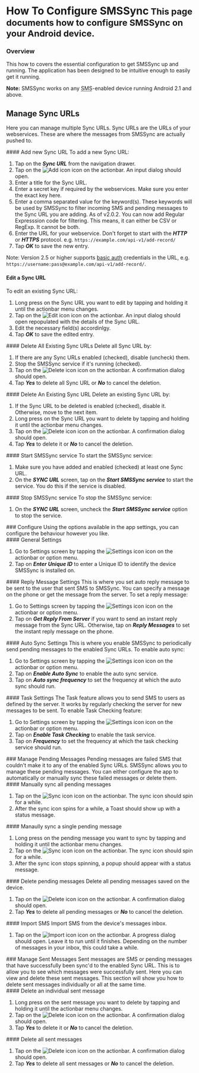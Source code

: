 <div class="page-header">
    <h1>How To Configure SMSSync<small> This page documents how to configure SMSSync on your Android device.</small></h1>
</div>

### Overview

This how to covers the essential configuration to get SMSSync up and running. The application has been designed to be intuitive enough to easily get it running.

**Note:** SMSSync works on any <acronym title="Short Message Service">SMS</acronym>-enabled device running Android 2.1 and above.

## Manage Sync URLs
Here you can manage multiple Sync URLs. Sync URLs are the URLs of your webservices. These are where the messages from SMSSync are actually pushed to.
<div class="row-fluid">
<div class="span6">
#### Add new Sync URL
To add a new Sync URL:

1. Tap on the **_Sync URL_** from the navigation drawer.
2. Tap on the ![Add icon](images/icons/new.png) icon on the actionbar. An input dialog should open.
3. Enter a title for the Sync URL.
4. Enter a secret key if required by the webservices. Make sure you enter the exact key here.
5. Enter a comma separated value for the keyword(s). These keywords will be used by SMSSync to filter incoming SMS and pending messages to the Sync URL you are adding. As of v2.0.2. You can now add Regular Expresssion code for filtering. This means, it can either be CSV or RegExp. It cannot be both.
6. Enter the URL for your webservice. Don't forget to start with the **_HTTP_** or **_HTTPS_** protocol. e.g. `https://example.com/api-v1/add-record/`
7. Tap **_OK_** to save the new entry.

Note: Version 2.5 or higher supports [basic auth](http://en.wikipedia.org/wiki/Basic_access_authentication) credentials in the URL, e.g. `https://username:pass@example.com/api-v1/add-record/`.
</div>
<div class="span6">

#### Edit a Sync URL
To edit an existing Sync URL:

1. Long press on the Sync URL you want to edit by tapping and holding it until the actionbar menu changes.
2. Tap on the ![Edit icon](images/icons/edit.png) icon on the actionbar. An input dialog should open repopulated with the details of the Sync URL.
3. Edit the necessary field(s) accordinlgy.
4. Tap **_OK_** to save the edited entry.

</div>
<div class="span6">
#### Delete All Existing Sync URLs
Delete all Sync URL by:

1. If there are any Sync URLs enabled&nbsp;(checked), disable&nbsp;(uncheck) them.
2. Stop the SMSSync service if it's running&nbsp;(checked).
3. Tap on the ![Delete icon](images/icons/delete.png) icon on the actionbar. A confirmation dialog should open.
4. Tap **_Yes_** to delete all Sync URL or **_No_** to cancel the deletion.

</div>
</div>
<div class="row-fluid">
<div class="span6">
#### Delete An Existing Sync URL
Delete an existing Sync URL by:

1. If the Sync URL to be deleted is enabled&nbsp;(checked), disable it. Otherwise, move to the next item.
2. Long press on the Sync URL you want to delete by tapping and holding it until the actionbar menu changes.
3. Tap on the ![Delete icon](images/icons/delete.png) icon on the actionbar. A confirmation dialog should open.
4. Tap **_Yes_** to delete it or **_No_** to cancel the deletion.

</div>
<div class="span6">
#### Start SMSSync service
To start the SMSSync service:

1. Make sure you have added and enabled&nbsp;(checked) at least one Sync URL.
2. On the **_SYNC URL_** screen, tap on the **_Start SMSSync service_** to start the service. You do this if the service is disabled.

</div>
<div class="span6">
#### Stop SMSSync service
To stop the SMSSync service:

1. On the **_SYNC URL_** screen, uncheck the **_Start SMSSync service_** option to stop the service.

</div>
</div>
<div class="row-fluid">
<div class="span12">
### Configure
Using the options available in the app settings, you can configure the behaviour however you like.
</div>
</div>
<div class="row-fluid">
<div class="span6">
#### General Settings
	
1. Go to Settings screen by tapping the ![Settings icon](images/icons/settings.png) icon on the actionbar or option menu.
2. Tap on **_Enter Unique ID_** to enter a Unique ID to identify the device SMSSync is installed on.

</div>
<div class="span6">
#### Reply Message Settings
This is where you set auto reply message to be sent to the user that sent SMS to SMSSync. You can specify a message on the phone or get the message from the server.
To set a reply message:

1. Go to Settings screen by tapping the ![Settings icon](images/icons/settings.png) icon on the actionbar or option menu.
2. Tap on **_Get Reply From Server_** if you want to send an instant reply message from the Sync URL. Otherwise, tap on **_Reply Messages_** to set the instant reply message on the phone.

</div>
</div>
<div class="row-fluid">
<div class="span6">
#### Auto Sync Settings
This is where you enable SMSSync to periodically send pending messages to the enabled Sync URLs.
To enable auto sync:

1. Go to Settings screen by tapping the ![Settings icon](images/icons/settings.png) icon on the actionbar or option menu.
2. Tap on **_Enable Auto Sync_** to enable the auto sync service.
3. Tap on **_Auto sync frequency_** to set the frequency at which the auto sync should run.

</div>
<div class="span6">
#### Task Settings
The Task feature allows you to send SMS to users as defined by the server. It works by regularly checking the server for new messages to be sent.
To enable Task Checking feature:

1. Go to Settings screen by tapping the ![Settings icon](images/icons/settings.png) icon on the actionbar or option menu.
2. Tap on **_Enable Task Checking_** to enable the task service.
3. Tap on **_Frequency_** to set the frequency at which the task checking service should run.

</div>
</div>
<div class="row-fluid">
<div class="span12">
### Manage Pending Messages
Pending messages are failed SMS that couldn't make it to any of the enabled Sync URLs. 
SMSSync allows you to manage these pending messages. 
You can either configure the app to automatically or manually sync these failed messages or delete them.
</div>
</div>
<div class="row-fluid">
<div class="span6">
#### Manually sync all pending messages

1. Tap on the ![Sync icon](images/icons/refresh.png) icon on the actionbar. The sync icon should spin for a while.
2. After the sync icon spins for a while, a Toast should show up with a status message.

</div>
<div class="span6">
#### Manaully sync a single pending message

1. Long press on the pending message you want to sync by tapping and holding it until the actionbar menu changes.
2. Tap on the ![Sync icon](images/icons/refresh.png) icon on the actionbar. The sync icon should spin for a while.
3. After the sync icon stops spinning, a popup should appear with a status message.

</div>
<div class="row-fluid">
<div class="span6">
#### Delete pending messages
Delete all pending messages saved on the device.

1. Tap on the ![Delete icon](images/icons/delete.png) icon on the actionbar. A confirmation dialog should open.
2. Tap **_Yes_** to delete all pending messages or **_No_** to cancel the deletion.

</div>
<div class="span6">
#### Import SMS
Import SMS from the device's messages inbox.

1. Tap on the ![Import icon](images/icons/import.png) icon on the actionbar. A progress dialog should open. Leave it to run until it finishes. Depending on the number of messages in your inbox, this could take a while.

</div>
</div>
<div class="row-fluid">
<div class="span12">
### Manage Sent Messages
Sent messages are SMS or pending messages that have successfully been sync'd to the enabled Sync URL. This is to allow you to see which messages were successfully sent. Here you can view and delete these sent messages. This section will show you how to delete sent messages individually or all at the same time.
</div>
</div>
<div class="row-fluid">
<div class="span6">
#### Delete an individual sent message

1. Long press on the sent message you want to delete by tapping and holding it until the actionbar menu changes.
2. Tap on the ![Delete icon](images/icons/delete.png) icon on the actionbar. A confirmation dialog should open.
3. Tap **_Yes_** to delete it or **_No_** to cancel the deletion.

</div>
<div class="span6">
#### Delete all sent messages

1. Tap on the ![Delete icon](images/icons/delete.png) icon on the actionbar. A confirmation dialog should open.
2. Tap **_Yes_** to delete all sent messages or **_No_** to cancel the deletion.

</div>
</div>
</div>
